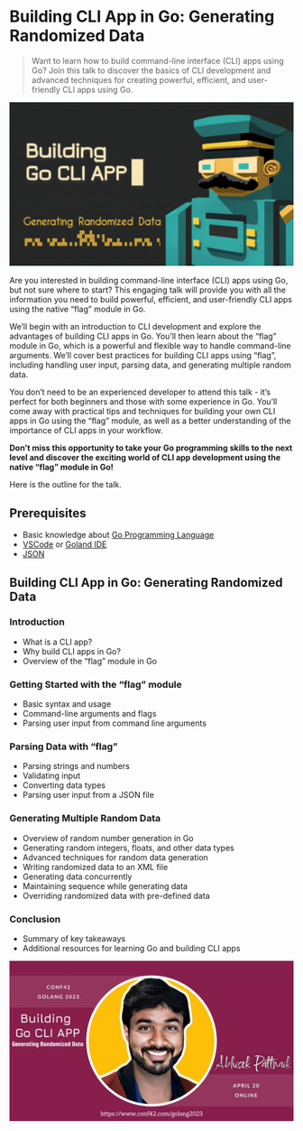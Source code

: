 # Building CLI App in Go: Generating Randomized Data

> Want to learn how to build command-line interface (CLI) apps using Go? Join this talk to discover the basics of CLI development and advanced techniques for creating powerful, efficient, and user-friendly CLI apps using Go.

![Building Go CLI App](./assets/building-go-cli-app_main.png)

Are you interested in building command-line interface (CLI) apps using Go, but not sure where to start? This engaging talk will provide you with all the information you need to build powerful, efficient, and user-friendly CLI apps using the native “flag” module in Go.

We’ll begin with an introduction to CLI development and explore the advantages of building CLI apps in Go. You’ll then learn about the “flag” module in Go, which is a powerful and flexible way to handle command-line arguments. We’ll cover best practices for building CLI apps using “flag”, including handling user input, parsing data, and generating multiple random data.

You don’t need to be an experienced developer to attend this talk - it’s perfect for both beginners and those with some experience in Go. You’ll come away with practical tips and techniques for building your own CLI apps in Go using the “flag” module, as well as a better understanding of the importance of CLI apps in your workflow.

**Don’t miss this opportunity to take your Go programming skills to the next level and discover the exciting world of CLI app development using the native “flag” module in Go!**

Here is the outline for the talk.

## Prerequisites
* Basic knowledge about [Go Programming Language](https://go.dev/)
* [VSCode](https://code.visualstudio.com/) or [Goland IDE](https://www.jetbrains.com/go/)
* [JSON](https://www.json.org/json-en.html)

## Building CLI App in Go: Generating Randomized Data
### Introduction
* What is a CLI app?
* Why build CLI apps in Go?
* Overview of the “flag” module in Go

### Getting Started with the “flag” module
* Basic syntax and usage
* Command-line arguments and flags
* Parsing user input from command line arguments

### Parsing Data with “flag”
* Parsing strings and numbers
* Validating input
* Converting data types
* Parsing user input from a JSON file

### Generating Multiple Random Data
* Overview of random number generation in Go
* Generating random integers, floats, and other data types
* Advanced techniques for random data generation
* Writing randomized data to an XML file
* Generating data concurrently
* Maintaining sequence while generating data
* Overriding randomized data with pre-defined data

### Conclusion
* Summary of key takeaways
* Additional resources for learning Go and building CLI apps

![Abhisek Pattnaik at Conf42 Golang 2023](./assets/Abhisek_Pattnaik_Conf42_Golang_2023.jpg)